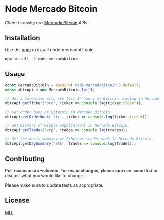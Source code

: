 # Node Mercado Bitcoin

Client to easily use [Mercado Bitcoin](https://www.mercadobitcoin.com.br/) APIs.

## Installation

Use the [npm](https://www.npmjs.com/) to install node-mercadobitcoin.

```bash
npm install -S node-mercadobitcoin
```

## Usage
```javascript
const MercadoBitcoin = require('node-mercadobitcoin').default;
const mbtcApi = new MercadoBitcoin.Api();

// Get information with the last 24 hours of Bitcoin trading in Mercado Bitcoin.
mbtcApi.getTicker('btc', ticker => console.log(ticker.ticker));

// Get order book of Litecoin in Mercado Bitcoin.
mbtcApi.getOrderBook('ltc', ticker => console.log(ticker.ticker));

// Get history of Ripple negotiations in Mercado Bitcoin.
mbtcApi.getTrades('xrp', trades => console.log(trades));

// Get the daily summary of Ethereum trades made in Mercado Bitcoin.
mbtcApi.getDaySummary('eth', trades => console.log(trades));
```
## Contributing

Pull requests are welcome. For major changes, please open an issue first to discuss what you would like to change.

Please make sure to update tests as appropriate.

## License

[MIT](https://choosealicense.com/licenses/mit/)